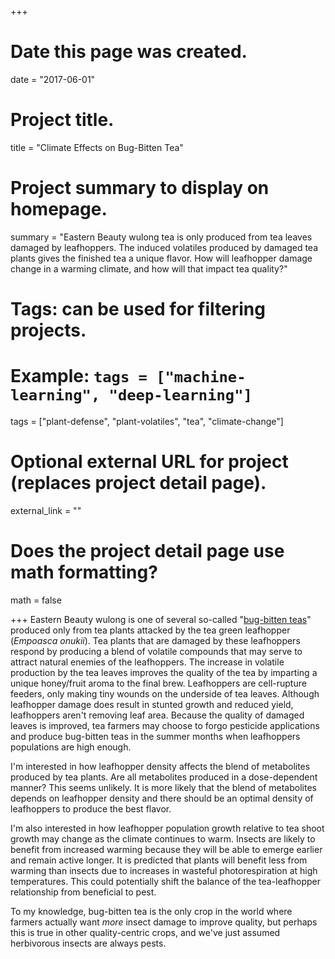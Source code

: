 +++
# Date this page was created.
date = "2017-06-01"

# Project title.
title = "Climate Effects on Bug-Bitten Tea"

# Project summary to display on homepage.
summary = "Eastern Beauty wulong tea is only produced from tea leaves damaged by leafhoppers. The induced volatiles produced by damaged tea plants gives the finished tea a unique flavor. How will leafhopper damage change in a warming climate, and how will that impact tea quality?"


# Tags: can be used for filtering projects.
# Example: `tags = ["machine-learning", "deep-learning"]`
tags = ["plant-defense", "plant-volatiles", "tea", "climate-change"]

# Optional external URL for project (replaces project detail page).
external_link = ""

# Does the project detail page use math formatting?
math = false

+++
Eastern Beauty wulong is one of several so-called "[bug-bitten teas](https://worldoftea.org/oriental-beauty-bug-bitten-teas/)" produced only from tea plants attacked by the tea green leafhopper (*Empoasca onukii*). Tea plants that are damaged by these leafhoppers respond by producing a blend of volatile compounds that may serve to attract natural enemies of the leafhoppers.  The increase in volatile production by the tea leaves improves the quality of the tea by imparting a unique honey/fruit aroma to the final brew. Leafhoppers are cell-rupture feeders, only making tiny wounds on the underside of tea leaves. Although leafhopper damage does result in stunted growth and reduced yield, leafhoppers aren't removing leaf area. Because the quality of damaged leaves is improved, tea farmers may choose to forgo pesticide applications and produce bug-bitten teas in the summer months when leafhoppers populations are high enough.  

I'm interested in how leafhopper density affects the blend of metabolites produced by tea plants.  Are all metabolites produced in a dose-dependent manner?  This seems unlikely.  It is more likely that the blend of metabolites depends on leafhopper density and there should be an optimal density of leafhoppers to produce the best flavor.

I'm also interested in how leafhopper population growth relative to tea shoot growth may change as the climate continues to warm.  Insects are likely to benefit from increased warming because they will be able to emerge earlier and remain active longer. It is predicted that plants will benefit less from warming than insects due to increases in wasteful photorespiration at high temperatures.  This could potentially shift the balance of the tea-leafhopper relationship from beneficial to pest.

To my knowledge, bug-bitten tea is the only crop in the world where farmers actually want *more* insect damage to improve quality, but perhaps this is true in other quality-centric crops, and we've just assumed herbivorous insects are always pests.
